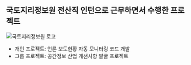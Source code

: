 ## 국토지리정보원 전산직 인턴으로 근무하면서 수행한 프로젝트
![국토지리정보원 로고](https://github.com/user-attachments/assets/e272fe1c-fc1a-4201-a946-d8bcee2ce481)
* 개인 프로젝트: 언론 보도현황 자동 모니터링 코드 개발
* 그룹 프로젝트: 공간정보 산업 개선사항 발굴 프로젝트
